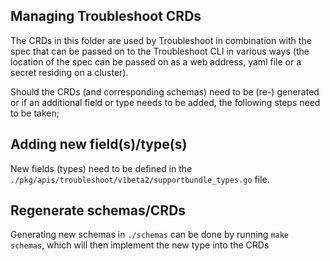 ## Managing Troubleshoot CRDs

The CRDs in this folder are used by Troubleshoot in combination with the spec that can be passed on to the Troubleshoot CLI in various ways (the location of the spec can be passed on as a web address, yaml file or a secret residing on a cluster).

Should the CRDs (and corresponding schemas) need to be (re-) generated or if an additional field or type needs to be added, the following steps need to be taken;

## Adding new field(s)/type(s)

New fields (types) need to be defined in the `./pkg/apis/troubleshoot/v1beta2/supportbundle_types.go` file.


## Regenerate schemas/CRDs

Generating new schemas in `./schemas` can be done by running `make schemas`, which will then implement the new type into the CRDs
